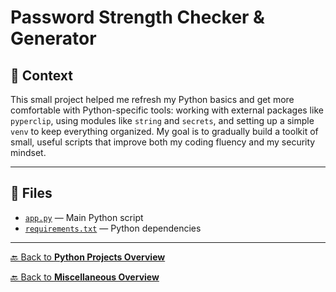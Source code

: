 # Password Strength Checker & Generator

## 📌 Context

This small project helped me refresh my Python basics and get more comfortable with Python-specific tools: working with external packages like `pyperclip`, using modules like `string` and `secrets`, and setting up a simple `venv` to keep everything organized. My goal is to gradually build a toolkit of small, useful scripts that improve both my coding fluency and my security mindset.

---

## 📁 Files

- [`app.py`](app.py) — Main Python script
- [`requirements.txt`](requirements.txt) — Python dependencies

---

[🔙 Back to **Python Projects Overview**](../README.md)

[🔙 Back to **Miscellaneous Overview**](README.md)
